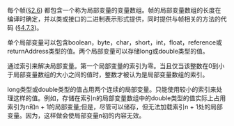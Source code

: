 每个帧([§2.6](https://docs.oracle.com/javase/specs/jvms/se12/html/jvms-2.html#jvms-2.6)) 都包含一个称为局部变量的变量数组。帧的局部变量数组的长度在编译时确定，并以类或接口的二进制表示形式提供，同时提供与帧相关的方法的代码 ([§4.7.3](https://docs.oracle.com/javase/specs/jvms/se12/html/jvms-4.html#jvms-4.7.3))。

单个局部变量可以包含boolean，byte，char，short，int，float，reference或returnAddress类型的值。两个局部变量可以存储long或double类型的值。

通过索引来解决局部变量。第一个局部变量的索引为零。当且仅当该整数在0到小于局部变量数组的大小之间的值时，整数才被认为是局部变量数组的索引。

long类型或double类型的值占用两个连续的局部变量。只能使用较小的索引来处理这样的值。例如，存储在索引n的局部变量数组中的double类型的值实际上占用索引为n和n + 1的局部变量;但是，尽管可以储存，但无法加载索引n + 1处的局部变量。因为，这样做会使局部变量n初的内容无效。